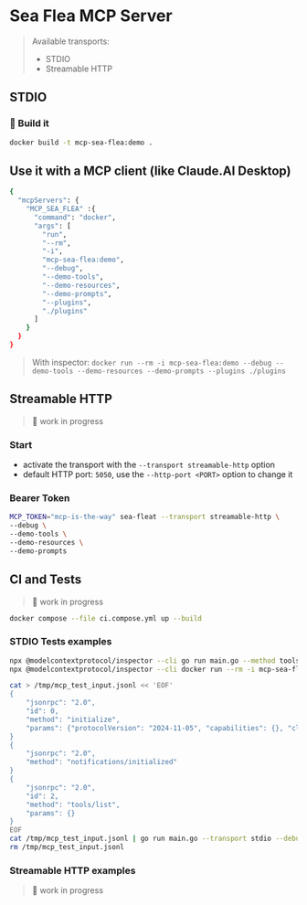 # Sea Flea MCP Server
> Available transports:
> - STDIO
> - Streamable HTTP


## STDIO

### 🐳 Build it

```bash
docker build -t mcp-sea-flea:demo .
```

## Use it with a MCP client (like Claude.AI Desktop)

```bash
{
  "mcpServers": {
    "MCP_SEA_FLEA" :{
      "command": "docker",
      "args": [
        "run",
        "--rm",
        "-i",
        "mcp-sea-flea:demo",
        "--debug",
        "--demo-tools",
        "--demo-resources",
        "--demo-prompts",
        "--plugins",
        "./plugins"
      ]
    }
  }
}
```
> With inspector: `docker run --rm -i mcp-sea-flea:demo --debug --demo-tools --demo-resources --demo-prompts --plugins ./plugins`


## Streamable HTTP
> 🚧 work in progress

### Start

- activate the transport with the `--transport streamable-http` option
- default HTTP port: `5050`, use the `--http-port <PORT>` option to change it


### Bearer Token

```bash
MCP_TOKEN="mcp-is-the-way" sea-fleat --transport streamable-http \
--debug \
--demo-tools \
--demo-resources \
--demo-prompts
```

## CI and Tests
> 🚧 work in progress

```bash
docker compose --file ci.compose.yml up --build
```

### STDIO Tests examples

```bash
npx @modelcontextprotocol/inspector --cli go run main.go --method tools/list
npx @modelcontextprotocol/inspector --cli docker run --rm -i mcp-sea-flea:demo --method tools/list
```

```bash
cat > /tmp/mcp_test_input.jsonl << 'EOF'
{
    "jsonrpc": "2.0", 
    "id": 0, 
    "method": "initialize", 
    "params": {"protocolVersion": "2024-11-05", "capabilities": {}, "clientInfo": {"name": "test", "version": "1.0.0"}}
}
{
    "jsonrpc": "2.0", 
    "method": "notifications/initialized"
}
{
    "jsonrpc": "2.0", 
    "id": 2, 
    "method": "tools/list", 
    "params": {}
}
EOF
cat /tmp/mcp_test_input.jsonl | go run main.go --transport stdio --debug --demo-tools --demo-resources --demo-prompts | jq -s '.'
rm /tmp/mcp_test_input.jsonl
```


### Streamable HTTP examples
> 🚧 work in progress
